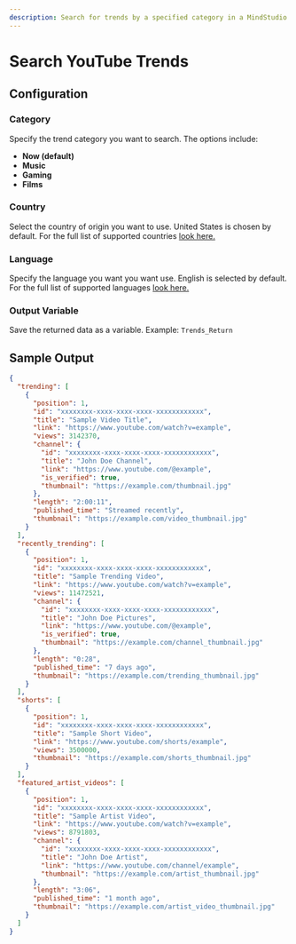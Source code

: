 ```yaml
---
description: Search for trends by a specified category in a MindStudio workflow
---
```


# Search YouTube Trends

## Configuration&#x20;

### Category&#x20;

Specify the trend category you want to search. The options include:

* **Now (default)**
* **Music**&#x20;
* **Gaming**
* **Films**

### Country&#x20;

Select the country of origin you want to use. United States is chosen by default. For the full list of supported countries [look here. ](https://www.searchapi.io/docs/parameters/youtube/gl)

### Language&#x20;

Specify the language you want you want use. English is selected by default. For the full list of supported languages [look here. ](https://www.searchapi.io/docs/parameters/youtube/hl)

### Output Variable&#x20;

Save the returned data as a variable. Example: `Trends_Return`

## Sample Output

```json
{
  "trending": [
    {
      "position": 1,
      "id": "xxxxxxxx-xxxx-xxxx-xxxx-xxxxxxxxxxxx",
      "title": "Sample Video Title",
      "link": "https://www.youtube.com/watch?v=example",
      "views": 3142370,
      "channel": {
        "id": "xxxxxxxx-xxxx-xxxx-xxxx-xxxxxxxxxxxx",
        "title": "John Doe Channel",
        "link": "https://www.youtube.com/@example",
        "is_verified": true,
        "thumbnail": "https://example.com/thumbnail.jpg"
      },
      "length": "2:00:11",
      "published_time": "Streamed recently",
      "thumbnail": "https://example.com/video_thumbnail.jpg"
    }
  ],
  "recently_trending": [
    {
      "position": 1,
      "id": "xxxxxxxx-xxxx-xxxx-xxxx-xxxxxxxxxxxx",
      "title": "Sample Trending Video",
      "link": "https://www.youtube.com/watch?v=example",
      "views": 11472521,
      "channel": {
        "id": "xxxxxxxx-xxxx-xxxx-xxxx-xxxxxxxxxxxx",
        "title": "John Doe Pictures",
        "link": "https://www.youtube.com/@example",
        "is_verified": true,
        "thumbnail": "https://example.com/channel_thumbnail.jpg"
      },
      "length": "0:28",
      "published_time": "7 days ago",
      "thumbnail": "https://example.com/trending_thumbnail.jpg"
    }
  ],
  "shorts": [
    {
      "position": 1,
      "id": "xxxxxxxx-xxxx-xxxx-xxxx-xxxxxxxxxxxx",
      "title": "Sample Short Video",
      "link": "https://www.youtube.com/shorts/example",
      "views": 3500000,
      "thumbnail": "https://example.com/shorts_thumbnail.jpg"
    }
  ],
  "featured_artist_videos": [
    {
      "position": 1,
      "id": "xxxxxxxx-xxxx-xxxx-xxxx-xxxxxxxxxxxx",
      "title": "Sample Artist Video",
      "link": "https://www.youtube.com/watch?v=example",
      "views": 8791803,
      "channel": {
        "id": "xxxxxxxx-xxxx-xxxx-xxxx-xxxxxxxxxxxx",
        "title": "John Doe Artist",
        "link": "https://www.youtube.com/channel/example",
        "thumbnail": "https://example.com/artist_thumbnail.jpg"
      },
      "length": "3:06",
      "published_time": "1 month ago",
      "thumbnail": "https://example.com/artist_video_thumbnail.jpg"
    }
  ]
}
```
